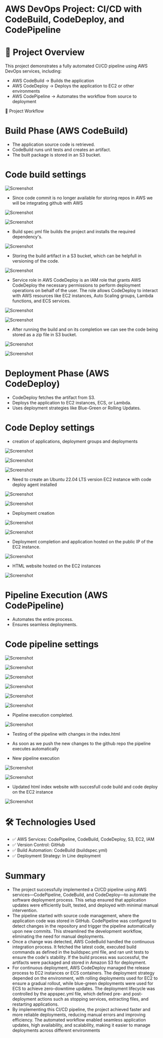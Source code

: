 # AWS DevOps Project: CI/CD with CodeBuild, CodeDeploy, and CodePipeline

# 📌 Project Overview

This project demonstrates a fully automated CI/CD pipeline using AWS DevOps services, including:

- AWS CodeBuild → Builds the application
- AWS CodeDeploy → Deploys the application to EC2 or other environments
- AWS CodePipeline → Automates the workflow from source to deployment

🎯 Project Workflow

# Build Phase (AWS CodeBuild)

- The application source code is retrieved.
- CodeBuild runs unit tests and creates an artifact.
- The built package is stored in an S3 bucket.

# Code build settings

![Screenshot](images/images1.PNG)

- Since code commit is no longer available for storing repos in AWS we will be integrating github with AWS

![Screenshot](images/images2.PNG)



![Screenshot](images/images3.PNG)

- Build spec.yml file builds the project and installs the required dependency's.

![Screenshot](images/images4.PNG)

- Storing the build artifact in a S3 bucket, which can be helpfull in versioning of the code.

![Screenshot](images/images5.PNG)

- Service role in AWS CodeDeploy is an IAM role that grants AWS CodeDeploy the necessary permissions to perform deployment operations on behalf of the user. The role allows CodeDeploy to interact with AWS resources like EC2 instances, Auto Scaling groups, Lambda functions, and ECS services.

![Screenshot](images/images6.PNG)

![Screenshot](images/images7.PNG)

- After running the build and on its completion we can see the code being stored as a zip file in S3 bucket.

![Screenshot](images/images8.PNG)

![Screenshot](images/images9.PNG)


# Deployment Phase (AWS CodeDeploy)

- CodeDeploy fetches the artifact from S3.
- Deploys the application to EC2 instances, ECS, or Lambda.
- Uses deployment strategies like Blue-Green or Rolling Updates.

# Code Deploy settings

- creation of applications, deployment groups and deployments

![Screenshot](images/images10.PNG)

![Screenshot](images/images11.PNG)

![Screenshot](images/images12.PNG)

- Need to create an Ubuntu 22.04 LTS version EC2 instance with code deploy agent installed

![Screenshot](images/images13.PNG)

![Screenshot](images/images14.PNG)

- Deployment creation

![Screenshot](images/images15.PNG)

![Screenshot](images/images16.PNG)

- Deployment completion and application hosted on the public IP of the EC2 instance.

![Screenshot](images/images17.PNG)

- HTML website hosted on the EC2 instances

![Screenshot](images/Capture.PNG)


# Pipeline Execution (AWS CodePipeline)

- Automates the entire process.
- Ensures seamless deployments.

# Code pipeline settings

![Screenshot](images/images18.PNG)

![Screenshot](images/images19.PNG)

![Screenshot](images/images20.PNG)

![Screenshot](images/images21.PNG)

![Screenshot](images/images22.PNG)

![Screenshot](images/images23.PNG)

- Pipeline execution completed.

![Screenshot](images/images24.PNG)

- Testing of the pipeline with changes in the index.html
- As soon as we push the new changes to the github repo the pipeline executes automatically

- New pipeline execution

![Screenshot](images/images25.PNG)

![Screenshot](images/images27.PNG)

- Updated html index website with succesfull code build and code deploy on the EC2 instance

![Screenshot](images/images26.PNG)

# 🛠 Technologies Used
- ✅ AWS Services: CodePipeline, CodeBuild, CodeDeploy, S3, EC2, IAM
- ✅ Version Control: GitHub
- ✅ Build Automation: CodeBuild (buildspec.yml)
- ✅ Deployment Strategy: In Line deployment

# Summary

- The project successfully implemented a CI/CD pipeline using AWS services—CodePipeline, CodeBuild, and CodeDeploy—to automate the software deployment process. This setup ensured that application updates were efficiently built, tested, and deployed with minimal manual intervention.
- The pipeline started with source code management, where the application code was stored in GitHub. CodePipeline was configured to detect changes in the repository and trigger the pipeline automatically upon new commits. This streamlined the development workflow, eliminating the need for manual deployments.
- Once a change was detected, AWS CodeBuild handled the continuous integration process. It fetched the latest code, executed build commands as defined in the buildspec.yml file, and ran unit tests to ensure the code's stability. If the build process was successful, the artifacts were packaged and stored in Amazon S3 for deployment.
- For continuous deployment, AWS CodeDeploy managed the release process to EC2 instances or ECS containers. The deployment strategy depended on the environment, with rolling deployments used for EC2 to ensure a gradual rollout, while blue-green deployments were used for ECS to achieve zero-downtime updates. The deployment lifecycle was controlled by the appspec.yml file, which defined pre- and post-deployment actions such as stopping services, extracting files, and restarting applications.
- By implementing this CI/CD pipeline, the project achieved faster and more reliable deployments, reducing manual errors and improving efficiency. The automated workflow enabled seamless application updates, high availability, and scalability, making it easier to manage deployments across different environments


